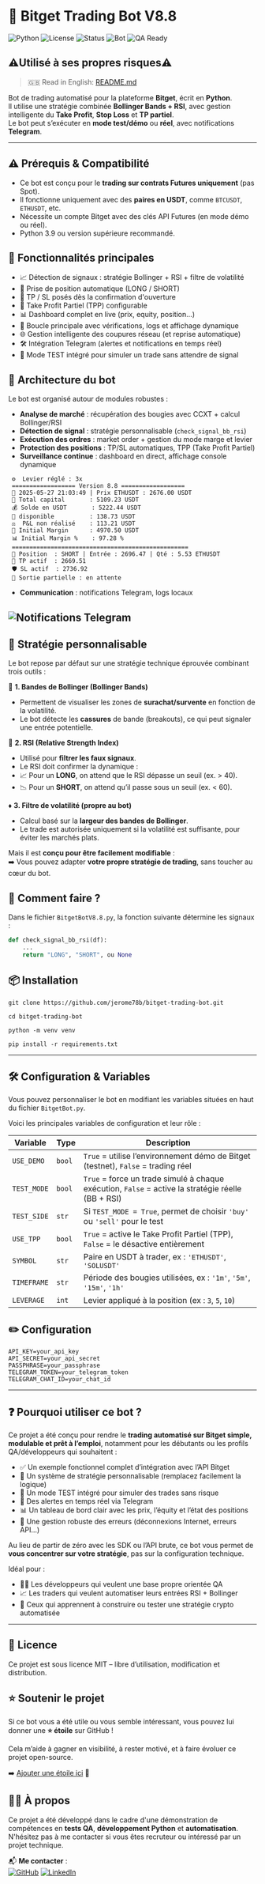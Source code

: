 # 🤖 Bitget Trading Bot V8.8
![Python](https://img.shields.io/badge/Python-3.9%2B-blue?logo=python)
![License](https://img.shields.io/badge/License-MIT-green)
![Status](https://img.shields.io/badge/Status-Actively--Maintained-brightgreen)
![Bot](https://img.shields.io/badge/Type-Trading%20Bot-blueviolet)
![QA Ready](https://img.shields.io/badge/QA--Friendly-Yes-success)

## ⚠️Utilisé à ses propres risques⚠️
> 🇬🇧 Read in English: [README.md](README.md)

Bot de trading automatisé pour la plateforme **Bitget**, écrit en **Python**.  
Il utilise une stratégie combinée **Bollinger Bands + RSI**, avec gestion intelligente du **Take Profit**, **Stop Loss** et **TP partiel**.  
Le bot peut s’exécuter en **mode test/démo** ou **réel**, avec notifications **Telegram**.

---

## ⚠️ Prérequis & Compatibilité

- Ce bot est conçu pour le **trading sur contrats Futures uniquement** (pas Spot).
- Il fonctionne uniquement avec des **paires en USDT**, comme `BTCUSDT`, `ETHUSDT`, etc.
- Nécessite un compte Bitget avec des clés API Futures (en mode démo ou réel).
- Python 3.9 ou version supérieure recommandé.

## 🚀 Fonctionnalités principales

- 📈 Détection de signaux : stratégie Bollinger + RSI + filtre de volatilité
- 🤖 Prise de position automatique (LONG / SHORT)
- 🧠 TP / SL posés dès la confirmation d'ouverture
- 🏹 Take Profit Partiel (TPP) configurable
- 📊 Dashboard complet en live (prix, equity, position…)
- 🔁 Boucle principale avec vérifications, logs et affichage dynamique
- 🌐 Gestion intelligente des coupures réseau (et reprise automatique)
- 🛠️ Intégration Telegram (alertes et notifications en temps réel)
- 🧪 Mode TEST intégré pour simuler un trade sans attendre de signal

## 🧱 Architecture du bot

Le bot est organisé autour de modules robustes :

- **Analyse de marché** : récupération des bougies avec CCXT + calcul Bollinger/RSI
- **Détection de signal** : stratégie personnalisable (`check_signal_bb_rsi`)
- **Exécution des ordres** : market order + gestion du mode marge et levier
- **Protection des positions** : TP/SL automatiques, TPP (Take Profit Partiel)
- **Surveillance continue** : dashboard en direct, affichage console dynamique
```
 ⚙️  Levier réglé : 3x
 ================== Version 8.8 ==================
 📅 2025-05-27 21:03:49 | Prix ETHUSDT : 2676.00 USDT
 🏦 Total capital       : 5109.23 USDT
 💰 Solde en USDT       : 5222.44 USDT
 💸 disponible          : 138.73 USDT
 ⚖️  P&L non réalisé    : 113.21 USDT
 📏 Initial Margin      : 4970.50 USDT
 📊 Initial Margin %    : 97.28 %
 ==================================================
 📌 Position  : SHORT | Entrée : 2696.47 | Qté : 5.53 ETHUSDT
 🎯 TP actif  : 2669.51
 🛡️ SL actif  : 2736.92
 🔄 Sortie partielle : en attente
 ```
- **Communication** : notifications Telegram, logs locaux

![Notifications Telegram](./assets/telegram-demo.png/)
---

## 🧩 Stratégie personnalisable

Le bot repose par défaut sur une stratégie technique éprouvée combinant trois outils :

🔷 **1. Bandes de Bollinger (Bollinger Bands)**
- Permettent de visualiser les zones de **surachat/survente** en fonction de la volatilité.
- Le bot détecte les **cassures** de bande (breakouts), ce qui peut signaler une entrée potentielle.

🔶 **2. RSI (Relative Strength Index)**
- Utilisé pour **filtrer les faux signaux**.
- Le RSI doit confirmer la dynamique :
- 📈 Pour un **LONG**, on attend que le RSI dépasse un seuil (ex. > 40).
- 📉 Pour un **SHORT**, on attend qu’il passe sous un seuil (ex. < 60).

♦️ **3. Filtre de volatilité (propre au bot)**
- Calcul basé sur la **largeur des bandes de Bollinger**.
- Le trade est autorisée uniquement si la volatilité est suffisante, pour éviter les marchés plats.


Mais il est **conçu pour être facilement modifiable** :  
➡️ Vous pouvez adapter **votre propre stratégie de trading**, sans toucher au cœur du bot.

## 🔁 Comment faire ?

Dans le fichier `BitgetBotV8.8.py`, la fonction suivante détermine les signaux :

```python
def check_signal_bb_rsi(df):
    ...
    return "LONG", "SHORT", ou None

```

## 📦 Installation
```
git clone https://github.com/jerome78b/bitget-trading-bot.git
```
```
cd bitget-trading-bot
```
```
python -m venv venv
```
```
pip install -r requirements.txt
```
---

## 🛠️ Configuration & Variables

Vous pouvez personnaliser le bot en modifiant les variables situées en haut du fichier `BitgetBot.py`.

Voici les principales variables de configuration et leur rôle :

| Variable        | Type   | Description                                                                 |
|-----------------|--------|-----------------------------------------------------------------------------|
| `USE_DEMO`      | `bool` | `True` = utilise l’environnement démo de Bitget (testnet), `False` = trading réel |
| `TEST_MODE`     | `bool` | `True` = force un trade simulé à chaque exécution, `False` = active la stratégie réelle (BB + RSI) |
| `TEST_SIDE`     | `str`  | Si `TEST_MODE = True`, permet de choisir `'buy'` ou `'sell'` pour le test      |
| `USE_TPP`       | `bool` | `True` = active le Take Profit Partiel (TPP), `False` = le désactive entièrement |
| `SYMBOL`        | `str`  | Paire en USDT à trader, ex : `'ETHUSDT'`, `'SOLUSDT'`                          |
| `TIMEFRAME`     | `str`  | Période des bougies utilisées, ex : `'1m'`, `'5m'`, `'15m'`, `'1h'`            |
| `LEVERAGE`      | `int`  | Levier appliqué à la position (ex : `3`, `5`, `10`)                           |
## ✏️ Configuration
```
API_KEY=your_api_key
API_SECRET=your_api_secret
PASSPHRASE=your_passphrase
TELEGRAM_TOKEN=your_telegram_token
TELEGRAM_CHAT_ID=your_chat_id
```
---

## ❓ Pourquoi utiliser ce bot ?

Ce projet a été conçu pour rendre le **trading automatisé sur Bitget simple, modulable et prêt à l’emploi**, notamment pour les débutants ou les profils QA/développeurs qui souhaitent :

- ✅ Un exemple fonctionnel complet d’intégration avec l’API Bitget
- 🧠 Un système de stratégie personnalisable (remplacez facilement la logique)
- 🧪 Un mode TEST intégré pour simuler des trades sans risque
- 💬 Des alertes en temps réel via Telegram
- 📊 Un tableau de bord clair avec les prix, l’équity et l’état des positions
- 🔐 Une gestion robuste des erreurs (déconnexions Internet, erreurs API...)

Au lieu de partir de zéro avec les SDK ou l’API brute, ce bot vous permet de **vous concentrer sur votre stratégie**, pas sur la configuration technique.

Idéal pour :
- 👨‍💻 Les développeurs qui veulent une base propre orientée QA
- 📈 Les traders qui veulent automatiser leurs entrées RSI + Bollinger
- 🧪 Ceux qui apprennent à construire ou tester une stratégie crypto automatisée

---

## 📄 Licence
Ce projet est sous licence MIT – libre d’utilisation, modification et distribution.

## ⭐ Soutenir le projet

Si ce bot vous a été utile ou vous semble intéressant, vous pouvez lui donner une **⭐ étoile** sur GitHub !

Cela m’aide à gagner en visibilité, à rester motivé, et à faire évoluer ce projet open-source.

➡️ [Ajouter une étoile ici](https://github.com/jerome78b/bitget-trading-bot/stargazers) 🙏

## 🙋‍♂️ À propos

Ce projet a été développé dans le cadre d'une démonstration de compétences en **tests QA**, **développement Python** et **automatisation**.  
N'hésitez pas à me contacter si vous êtes recruteur ou intéressé par un projet technique.

📬 **Me contacter** :  
[![GitHub](https://img.shields.io/badge/GitHub-jerome78b-181717?logo=github)](https://github.com/jerome78b)
[![LinkedIn](https://img.shields.io/badge/LinkedIn-jerome--profil-blue?logo=linkedin)](https://www.linkedin.com/in/jerome-bauché)
